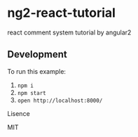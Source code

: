 # ng2-react-tutorial
react comment system tutorial by angular2

## Development

To run this example:
1. `npm i`
2. `npm start`
3. `open http://localhost:8000/`

Lisence

MIT
